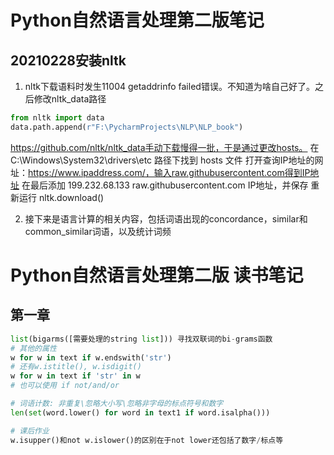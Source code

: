 # Python自然语言处理第二版笔记

## 20210228安装nltk
1. nltk下载语料时发生11004 getaddrinfo failed错误。不知道为啥自己好了。之后修改nltk_data路径
```Python
from nltk import data
data.path.append(r"F:\PycharmProjects\NLP\NLP_book") 
```
https://github.com/nltk/nltk_data手动下载慢得一批，于是通过更改hosts。
在 C:\Windows\System32\drivers\etc 路径下找到 hosts 文件
打开查询IP地址的网址：https://www.ipaddress.com/，输入raw.githubusercontent.com得到IP地址
在最后添加 199.232.68.133 raw.githubusercontent.com IP地址，并保存
重新运行 nltk.download()

2. 接下来是语言计算的相关内容，包括词语出现的concordance，similar和common_similar词语，以及统计词频
# Python自然语言处理第二版 读书笔记

## 第一章

```Python
list(bigarms([需要处理的string list])) 寻找双联词的bi-grams函数
# 其他的属性
w for w in text if w.endswith('str')
# 还有w.istitle(), w.isdigit()
w for w in text if 'str' in w
# 也可以使用 if not/and/or

# 词语计数: 非重复\忽略大小写\忽略非字母的标点符号和数字
len(set(word.lower() for word in text1 if word.isalpha()))

# 课后作业
w.isupper()和not w.islower()的区别在于not lower还包括了数字/标点等
```

